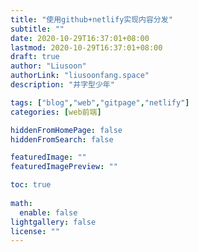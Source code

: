 ```yaml
---
title: "使用github+netlify实现内容分发"
subtitle: ""
date: 2020-10-29T16:37:01+08:00
lastmod: 2020-10-29T16:37:01+08:00
draft: true
author: "Liusoon"
authorLink: "liusoonfang.space"
description: "井字型少年"

tags: ["blog","web","gitpage","netlify"]
categories: [web前端]

hiddenFromHomePage: false
hiddenFromSearch: false

featuredImage: ""
featuredImagePreview: ""

toc: true
  
math:
  enable: false
lightgallery: false
license: ""
---
```


<!--more-->
